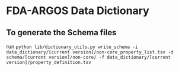 # FDA-ARGOS Data Dictionary

## To generate the Schema files

run 
`python lib/dictionary_utils.py write_schema -i data_dictionary/[current version]/non-core_property_list.tsv -d schema/[current version]/non-core/ -f data_dictionary/[current version]/property_definition.tsv`